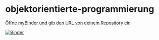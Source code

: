 # objektorientierte-programmierung

[Öffne myBinder und gib den URL von deinem Repository ein](https://mybinder.org/)

[![Binder](https://mybinder.org/badge_logo.svg)](https://mybinder.org/v2/gh/3aL-KantiOlten/objektorientierte-programmierung-Kagithan.git/HEAD)
